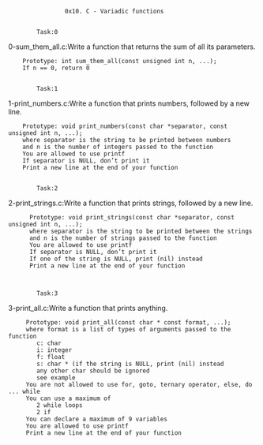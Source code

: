 					0x10. C - Variadic functions


			Task:0


0-sum_them_all.c:Write a function that returns the sum of all its parameters.

		Prototype: int sum_them_all(const unsigned int n, ...);
		If n == 0, return 0


			Task:1


1-print_numbers.c:Write a function that prints numbers, followed by a new line.

		Prototype: void print_numbers(const char *separator, const unsigned int n, ...);
		where separator is the string to be printed between numbers
		and n is the number of integers passed to the function
		You are allowed to use printf
		If separator is NULL, don’t print it
		Print a new line at the end of your function


			Task:2


2-print_strings.c:Write a function that prints strings, followed by a new line.

		  Prototype: void print_strings(const char *separator, const unsigned int n, ...);
		  where separator is the string to be printed between the strings
		  and n is the number of strings passed to the function
		  You are allowed to use printf
		  If separator is NULL, don’t print it
		  If one of the string is NULL, print (nil) instead
		  Print a new line at the end of your function


		
			Task:3


3-print_all.c:Write a function that prints anything.

	     Prototype: void print_all(const char * const format, ...);
	     where format is a list of types of arguments passed to the function
			c: char
			i: integer
			f: float
			s: char * (if the string is NULL, print (nil) instead
			any other char should be ignored
			see example
	     You are not allowed to use for, goto, ternary operator, else, do ... while
	     You can use a maximum of
			2 while loops
			2 if
	     You can declare a maximum of 9 variables
	     You are allowed to use printf
	     Print a new line at the end of your function


